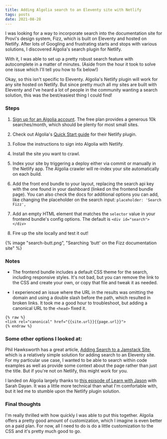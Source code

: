 ```yaml
---
title: Adding Algolia search to an Eleventy site with Netlify
tags: posts
date: 2021-08-28
---
```


I was looking for a way to incorporate search into the documentation site for Provi's design system, Fizz, which is built on Eleventy and hosted on Netlify. After lots of Googling and frustrating starts and stops with various solutions, I discovered Algolia's search plugin for Netlify.

With it, I was able to set up a pretty robust search feature with autocomplete in a matter of minutes. (Aside from the hour it took to solve one issue which I'll tell you how to fix below!)

Okay, so this isn't specific to Eleventy. Algolia's Netlify plugin will work for any site hosted on Netlify. But since pretty much all my sites are built with Eleventy and I've heard a lot of people in the community wanting a search solution, this was the best/easiest thing I could find!

### Steps

1. [Sign up for an Algolia account](https://www.algolia.com/users/sign_up). The free plan provides a generous 10k searches/month, which should be plenty for most small sites.

2. Check out Algolia's [Quick Start guide](https://www.algolia.com/doc/tools/crawler/netlify-plugin/quick-start/) for their Netlify plugin.

3. Follow the instructions to sign into Algolia with Netlify.

4. Install the site you want to crawl.

5. Index your site by triggering a deploy either via commit or manually in the Netlify app. The Algolia crawler will re-index your site automatically on each build.

6. Add the front end bundle to your layout, replacing the search api key with the one found in your dashboard (linked on the frontend bundle page). You can also check the docs for additional options you can add, like changing the placeholder on the search input: `placeholder: 'Search Fizz',`
7. Add an empty HTML element that matches the `selector` value in your frontend bundle's config options. The default is `<div id="search"></div>`
8. Fire up the site locally and test it out!

{% image "search-butt.png", "Searching 'butt' on the Fizz documentation site" %}

### Notes

* The frontend bundle includes a default CSS theme for the search, including responsive styles. It's not bad, but you can remove the link to the CSS and create your own, or copy that file and tweak it as needed.

* I experienced an issue where the URL in the results was omitting the domain and using a double slash before the path, which resulted in broken links. It took me a good hour to troubleshoot, but adding a canonical URL to the `<head>` fixed it.

```
{% raw %}
<link rel="canonical" href="{{site.url}}{{page.url}}">
{% endraw %}
```

### Some other options I looked at:

Phil Hawksworth has a great article, [Adding Search to a Jamstack Site](https://www.hawksworx.com/blog/adding-search-to-a-jamstack-site/), which is a relatively simple solution for adding search to an Eleventy site. For my particular use case, I wanted to be able to search within code examples as well as provide some context about the page rather than just the title. But if you're not on Netlify, this might work for you.

I landed on Algolia largely thanks to [this episode of Learn with Jason](https://www.learnwithjason.dev/javascript-autocomplete) with Sarah Dayan. It was a little more technical than what I'm comfortable with, but it led me to stumble upon the Netlify plugin solution.

### Final thoughts

I'm really thrilled with how quickly I was able to put this together. Algolia offers a pretty good amount of customization, which I imagine is even better on a paid plan. For now, all I need to do is do a little customization to the CSS and it's pretty much good to go.






